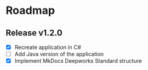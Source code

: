 # Roadmap

## Release v1.2.0
- [X] Recreate application in C#
- [ ] Add Java version of the application
- [X] Implement MkDocs Deepworks Standard structure
